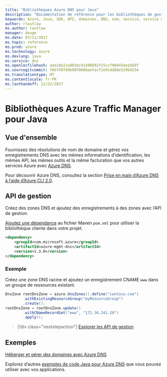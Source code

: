 ```yaml
---
title: "Bibliothèques Azure DNS pour Java"
description: "Documentation de référence pour les bibliothèques de gestion Azure DNS Java"
keywords: Azure, Java, SDK, API, domaines, DNS, nom, service, service de nom de domaine
author: rloutlaw
ms.author: routlaw
manager: douge
ms.date: 07/11/2017
ms.topic: reference
ms.prod: azure
ms.technology: azure
ms.devlang: java
ms.service: dns
ms.openlocfilehash: adac8e21a401bc91490b92fc5ccf90443eea569f
ms.sourcegitcommit: f6bf497d9b98f0608aefacf1e914d8be52964234
ms.translationtype: HT
ms.contentlocale: fr-FR
ms.lasthandoff: 11/22/2017
---
```

# <a name="azure-traffic-manager-libraries-for-java"></a>Bibliothèques Azure Traffic Manager pour Java

## <a name="overview"></a>Vue d'ensemble

Fournissez des résolutions de nom de domaine et gérez vos enregistrements DNS avec les mêmes informations d’identification, les mêmes API, les mêmes outils et la même facturation que vos autres services Azure avec [Azure DNS](/azure/dns/dns-overview).

Pour découvrir Azure DNS, consultez la section [Prise en main d’Azure DNS à l’aide d’Azure CLI 2.0](/azure/dns/dns-getstarted-cli).

## <a name="management-api"></a>API de gestion

Créez des zones DNS et ajoutez des enregistrements à des zones avec l’API de gestion.

[Ajoutez une dépendance](https://maven.apache.org/guides/getting-started/index.html#How_do_I_use_external_dependencies) au fichier Maven `pom.xml` pour utiliser la bibliothèque cliente dans votre projet.

```XML
<dependency>
    <groupId>com.microsoft.azure</groupId>
    <artifactId>azure-mgmt-dns</artifactId>
    <version>1.3.0</version>
</dependency>
```   

### <a name="example"></a>Exemple

Créez une zone DNS racine et ajoutez un enregistrement CNAME `www` dans un groupe de ressources existant.

```java
DnsZone rootDnsZone = azure.dnsZones().define("contoso.com")
        .withExistingResourceGroup("myResourceGroup")
        .create();
rootDnsZone = rootDnsZone.update()
        .withCNameRecordSet("www", "172.30.241.20")
        .apply();
```

> [!div class="nextstepaction"]
> [Explorer les API de gestion](/java/api/overview/azure/dns/managementapi)

## <a name="samples"></a>Exemples

[Héberger et gérer des domaines avec Azure DNS](https://github.com/Azure-Samples/dns-java-host-and-manage-your-domains)

Explorez d’autres [exemples de code Java pour Azure DNS](https://azure.microsoft.com/resources/samples/?platform=java&term=dns) que vous pouvez utiliser avec vos applications.

<!---Loc Comment: Please, refer to conversation section to check the issue. Thanks.--->
